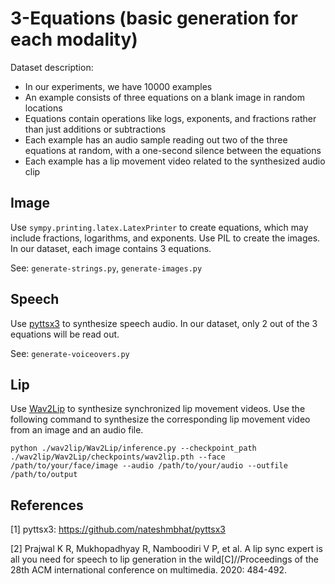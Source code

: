 # 3-Equations (basic generation for each modality)
Dataset description:
 - In our experiments, we have 10000 examples
 - An example consists of three equations on a blank image in random locations
 - Equations contain operations like logs, exponents, and fractions rather than just additions or subtractions
 - Each example has an audio sample reading out two of the three equations at random, with a one-second silence between the equations
 - Each example has a lip movement video related to the synthesized audio clip

## Image
Use ```sympy.printing.latex.LatexPrinter``` to create equations, which may include fractions, logarithms, and exponents. Use PIL to create the images. In our dataset, each image contains 3 equations.

See: ```generate-strings.py```, ```generate-images.py```

## Speech
Use [pyttsx3](https://github.com/nateshmbhat/pyttsx3) to synthesize speech audio. In our dataset, only 2 out of the 3 equations will be read out.

See: ```generate-voiceovers.py```

## Lip
Use [Wav2Lip](https://github.com/Rudrabha/Wav2Lip) to synthesize synchronized lip movement videos. Use the following command to synthesize the corresponding lip movement video from an image and an audio file.

```python ./wav2lip/Wav2Lip/inference.py --checkpoint_path ./wav2lip/Wav2Lip/checkpoints/wav2lip.pth --face /path/to/your/face/image --audio /path/to/your/audio --outfile /path/to/output```


## References
[1] pyttsx3: https://github.com/nateshmbhat/pyttsx3

[2] Prajwal K R, Mukhopadhyay R, Namboodiri V P, et al. A lip sync expert is all you need for speech to lip generation in the wild[C]//Proceedings of the 28th ACM international conference on multimedia. 2020: 484-492.
